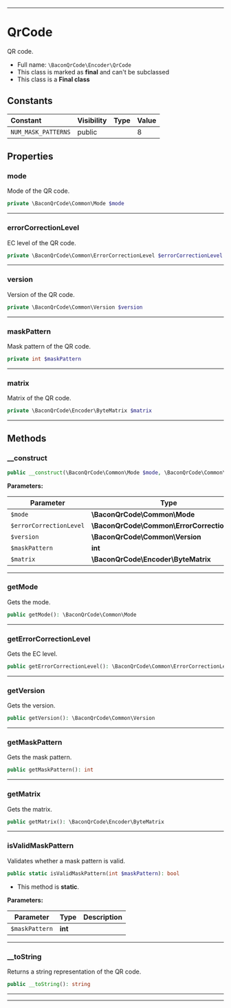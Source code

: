***

# QrCode

QR code.

* Full name: `\BaconQrCode\Encoder\QrCode`
* This class is marked as **final** and can't be subclassed
* This class is a **Final class**

## Constants

| Constant | Visibility | Type | Value |
|:---------|:-----------|:-----|:------|
|`NUM_MASK_PATTERNS`|public| |8|

## Properties

### mode

Mode of the QR code.

```php
private \BaconQrCode\Common\Mode $mode
```

***

### errorCorrectionLevel

EC level of the QR code.

```php
private \BaconQrCode\Common\ErrorCorrectionLevel $errorCorrectionLevel
```

***

### version

Version of the QR code.

```php
private \BaconQrCode\Common\Version $version
```

***

### maskPattern

Mask pattern of the QR code.

```php
private int $maskPattern
```

***

### matrix

Matrix of the QR code.

```php
private \BaconQrCode\Encoder\ByteMatrix $matrix
```

***

## Methods

### __construct

```php
public __construct(\BaconQrCode\Common\Mode $mode, \BaconQrCode\Common\ErrorCorrectionLevel $errorCorrectionLevel, \BaconQrCode\Common\Version $version, int $maskPattern, \BaconQrCode\Encoder\ByteMatrix $matrix): mixed
```

**Parameters:**

| Parameter | Type | Description |
|-----------|------|-------------|
| `$mode` | **\BaconQrCode\Common\Mode** |  |
| `$errorCorrectionLevel` | **\BaconQrCode\Common\ErrorCorrectionLevel** |  |
| `$version` | **\BaconQrCode\Common\Version** |  |
| `$maskPattern` | **int** |  |
| `$matrix` | **\BaconQrCode\Encoder\ByteMatrix** |  |

***

### getMode

Gets the mode.

```php
public getMode(): \BaconQrCode\Common\Mode
```

***

### getErrorCorrectionLevel

Gets the EC level.

```php
public getErrorCorrectionLevel(): \BaconQrCode\Common\ErrorCorrectionLevel
```

***

### getVersion

Gets the version.

```php
public getVersion(): \BaconQrCode\Common\Version
```

***

### getMaskPattern

Gets the mask pattern.

```php
public getMaskPattern(): int
```

***

### getMatrix

Gets the matrix.

```php
public getMatrix(): \BaconQrCode\Encoder\ByteMatrix
```

***

### isValidMaskPattern

Validates whether a mask pattern is valid.

```php
public static isValidMaskPattern(int $maskPattern): bool
```

* This method is **static**.

**Parameters:**

| Parameter | Type | Description |
|-----------|------|-------------|
| `$maskPattern` | **int** |  |

***

### __toString

Returns a string representation of the QR code.

```php
public __toString(): string
```

***


***

